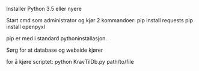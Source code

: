 Installer Python 3.5 eller nyere

Start cmd som administrator og kjør 2 kommandoer:
    pip install requests
    pip install openpyxl

pip er med i standard pythoninstallasjon.

Sørg for at database og webside kjører

for å kjøre scriptet:
python KravTilDb.py path/to/file



